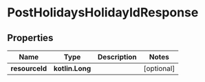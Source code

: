 
# PostHolidaysHolidayIdResponse

## Properties
| Name | Type | Description | Notes |
| ------------ | ------------- | ------------- | ------------- |
| **resourceId** | **kotlin.Long** |  |  [optional] |




